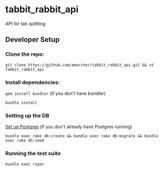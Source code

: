 # tabbit_rabbit_api
API for tab splitting

## Developer Setup

### Clone the repo:

`git clone https://github.com/amarcher/tabbit_rabbit_api.git && cd tabbit_rabbit_api`

### Install dependencies:

`gem install bundler` (if you don't have bundler)

`bundle install`

### Setting up the DB

[Set up Postgres](https://www.moncefbelyamani.com/how-to-install-postgresql-on-a-mac-with-homebrew-and-lunchy/) (if you don't already have Postgres running)

`bundle exec rake db:create && bundle exec rake db:migrate && bundle exec rake db:seed`

### Running the test suite

`bundle exec rspec`
